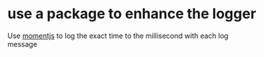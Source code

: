 # use a package to enhance the logger
Use [momentjs](https://momentjs.com/) to log the exact time to the millisecond with each log message
